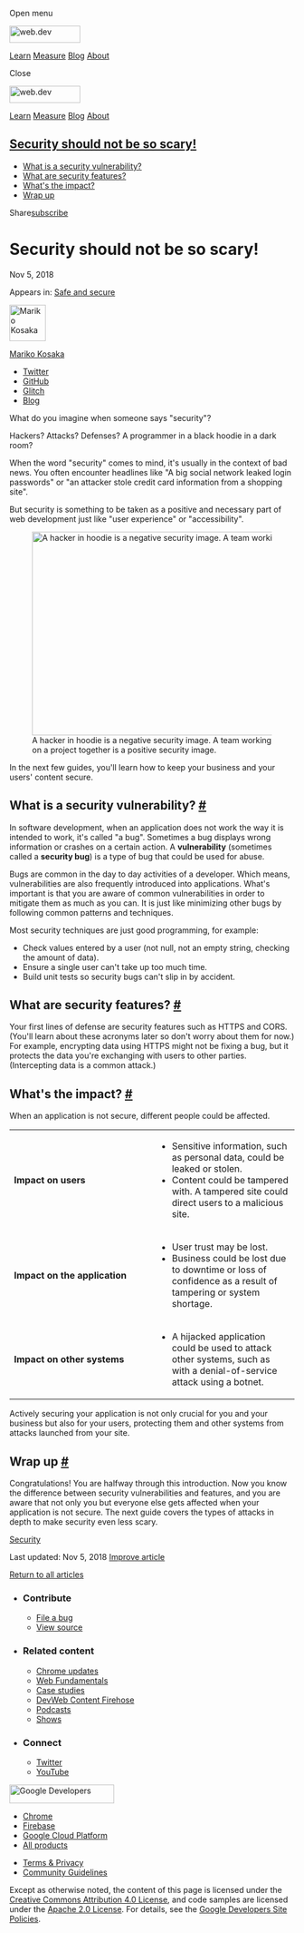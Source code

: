 <span class="w-tooltip w-tooltip--left">Open menu</span>

<a href="/" class="gc-analytics-event header-default__logo-link"><img src="/images/lockup.svg" alt="web.dev" class="header-default__logo" width="125" height="30" /></a>

<a href="/learn/" class="gc-analytics-event header-default__link">Learn</a> <a href="/measure/" class="gc-analytics-event header-default__link">Measure</a> <a href="/blog/" class="gc-analytics-event header-default__link">Blog</a> <a href="/about/" class="gc-analytics-event header-default__link">About</a>

<span class="w-tooltip">Close</span>

<a href="/" class="gc-analytics-event"><img src="/images/lockup.svg" alt="web.dev" class="drawer-default__logo" width="125" height="30" /></a>

<a href="/learn/" class="gc-analytics-event drawer-default__link">Learn</a> <a href="/measure/" class="gc-analytics-event drawer-default__link">Measure</a> <a href="/blog/" class="gc-analytics-event drawer-default__link">Blog</a> <a href="/about/" class="gc-analytics-event drawer-default__link">About</a>

<a href="#security-should-not-be-so-scary!" class="w-toc__header--link">Security should not be so scary!</a>
------------------------------------------------------------------------------------------------------------

-   [What is a security vulnerability?](#what-is-a-security-vulnerability)
-   [What are security features?](#what-are-security-features)
-   [What's the impact?](#what's-the-impact)
-   [Wrap up](#wrap-up)

Share<a href="/newsletter/" class="gc-analytics-event w-actions__fab w-actions__fab--subscribe"><span>subscribe</span></a>

Security should not be so scary!
================================

Nov 5, 2018

<span class="w-post-signpost__title">Appears in:</span> <a href="/secure" class="w-post-signpost__link">Safe and secure</a>

[<img src="https://web-dev.imgix.net/image/admin/TaVHIb4KixCUF6XheH7z.jpg?auto=format&amp;fit=crop&amp;h=64&amp;w=64" alt="Mariko Kosaka" class="w-author__image" sizes="(min-width: 64px) 64px, calc(100vw - 48px)" srcset="https://web-dev.imgix.net/image/admin/TaVHIb4KixCUF6XheH7z.jpg?fit=crop&amp;h=64&amp;w=64&amp;auto=format&amp;dpr=1&amp;q=75, https://web-dev.imgix.net/image/admin/TaVHIb4KixCUF6XheH7z.jpg?fit=crop&amp;h=64&amp;w=64&amp;auto=format&amp;dpr=2&amp;q=50 2x, https://web-dev.imgix.net/image/admin/TaVHIb4KixCUF6XheH7z.jpg?fit=crop&amp;h=64&amp;w=64&amp;auto=format&amp;dpr=3&amp;q=35 3x, https://web-dev.imgix.net/image/admin/TaVHIb4KixCUF6XheH7z.jpg?fit=crop&amp;h=64&amp;w=64&amp;auto=format&amp;dpr=4&amp;q=23 4x, https://web-dev.imgix.net/image/admin/TaVHIb4KixCUF6XheH7z.jpg?fit=crop&amp;h=64&amp;w=64&amp;auto=format&amp;dpr=5&amp;q=20 5x" width="64" height="64" />](/authors/kosamari/)

<a href="/authors/kosamari/" class="w-author__name-link">Mariko Kosaka</a>

-   <a href="https://twitter.com/kosamari" class="w-author__link">Twitter</a>
-   <a href="https://github.com/kosamari" class="w-author__link">GitHub</a>
-   <a href="https://glitch.com/@kosamari" class="w-author__link">Glitch</a>
-   <a href="https://kosamari.com/" class="w-author__link">Blog</a>

What do you imagine when someone says "security"?

Hackers? Attacks? Defenses? A programmer in a black hoodie in a dark room?

When the word "security" comes to mind, it's usually in the context of bad news. You often encounter headlines like "A big social network leaked login passwords" or "an attacker stole credit card information from a shopping site".

But security is something to be taken as a positive and necessary part of web development just like "user experience" or "accessibility".

<figure><img src="https://web-dev.imgix.net/image/tcFciHGuF3MxnTr1y5ue01OGLBn2/M5QZ4By9jyroim97MO0m.png?auto=format" alt="A hacker in hoodie is a negative security image. A team working on a project together is a positive security image." sizes="(min-width: 800px) 800px, calc(100vw - 48px)" srcset="https://web-dev.imgix.net/image/tcFciHGuF3MxnTr1y5ue01OGLBn2/M5QZ4By9jyroim97MO0m.png?auto=format&amp;w=200 200w, https://web-dev.imgix.net/image/tcFciHGuF3MxnTr1y5ue01OGLBn2/M5QZ4By9jyroim97MO0m.png?auto=format&amp;w=228 228w, https://web-dev.imgix.net/image/tcFciHGuF3MxnTr1y5ue01OGLBn2/M5QZ4By9jyroim97MO0m.png?auto=format&amp;w=260 260w, https://web-dev.imgix.net/image/tcFciHGuF3MxnTr1y5ue01OGLBn2/M5QZ4By9jyroim97MO0m.png?auto=format&amp;w=296 296w, https://web-dev.imgix.net/image/tcFciHGuF3MxnTr1y5ue01OGLBn2/M5QZ4By9jyroim97MO0m.png?auto=format&amp;w=338 338w, https://web-dev.imgix.net/image/tcFciHGuF3MxnTr1y5ue01OGLBn2/M5QZ4By9jyroim97MO0m.png?auto=format&amp;w=385 385w, https://web-dev.imgix.net/image/tcFciHGuF3MxnTr1y5ue01OGLBn2/M5QZ4By9jyroim97MO0m.png?auto=format&amp;w=439 439w, https://web-dev.imgix.net/image/tcFciHGuF3MxnTr1y5ue01OGLBn2/M5QZ4By9jyroim97MO0m.png?auto=format&amp;w=500 500w, https://web-dev.imgix.net/image/tcFciHGuF3MxnTr1y5ue01OGLBn2/M5QZ4By9jyroim97MO0m.png?auto=format&amp;w=571 571w, https://web-dev.imgix.net/image/tcFciHGuF3MxnTr1y5ue01OGLBn2/M5QZ4By9jyroim97MO0m.png?auto=format&amp;w=650 650w, https://web-dev.imgix.net/image/tcFciHGuF3MxnTr1y5ue01OGLBn2/M5QZ4By9jyroim97MO0m.png?auto=format&amp;w=741 741w, https://web-dev.imgix.net/image/tcFciHGuF3MxnTr1y5ue01OGLBn2/M5QZ4By9jyroim97MO0m.png?auto=format&amp;w=845 845w, https://web-dev.imgix.net/image/tcFciHGuF3MxnTr1y5ue01OGLBn2/M5QZ4By9jyroim97MO0m.png?auto=format&amp;w=964 964w, https://web-dev.imgix.net/image/tcFciHGuF3MxnTr1y5ue01OGLBn2/M5QZ4By9jyroim97MO0m.png?auto=format&amp;w=1098 1098w, https://web-dev.imgix.net/image/tcFciHGuF3MxnTr1y5ue01OGLBn2/M5QZ4By9jyroim97MO0m.png?auto=format&amp;w=1252 1252w, https://web-dev.imgix.net/image/tcFciHGuF3MxnTr1y5ue01OGLBn2/M5QZ4By9jyroim97MO0m.png?auto=format&amp;w=1428 1428w, https://web-dev.imgix.net/image/tcFciHGuF3MxnTr1y5ue01OGLBn2/M5QZ4By9jyroim97MO0m.png?auto=format&amp;w=1600 1600w" width="800" height="359" /><figcaption>A hacker in hoodie is a negative security image. A team working on a project together is a positive security image.</figcaption></figure>In the next few guides, you'll learn how to keep your business and your users' content secure.

What is a security vulnerability? <a href="#what-is-a-security-vulnerability" class="w-headline-link">#</a>
-----------------------------------------------------------------------------------------------------------

In software development, when an application does not work the way it is intended to work, it's called "a bug". Sometimes a bug displays wrong information or crashes on a certain action. A **vulnerability** (sometimes called a **security bug**) is a type of bug that could be used for abuse.

Bugs are common in the day to day activities of a developer. Which means, vulnerabilities are also frequently introduced into applications. What's important is that you are aware of common vulnerabilities in order to mitigate them as much as you can. It is just like minimizing other bugs by following common patterns and techniques.

Most security techniques are just good programming, for example:

-   Check values entered by a user (not null, not an empty string, checking the amount of data).
-   Ensure a single user can't take up too much time.
-   Build unit tests so security bugs can't slip in by accident.

What are security features? <a href="#what-are-security-features" class="w-headline-link">#</a>
-----------------------------------------------------------------------------------------------

Your first lines of defense are security features such as HTTPS and CORS. (You'll learn about these acronyms later so don't worry about them for now.) For example, encrypting data using HTTPS might not be fixing a bug, but it protects the data you're exchanging with users to other parties. (Intercepting data is a common attack.)

What's the impact? <a href="#what&#39;s-the-impact" class="w-headline-link">#</a>
---------------------------------------------------------------------------------

When an application is not secure, different people could be affected.

<table><colgroup><col style="width: 50%" /><col style="width: 50%" /></colgroup><tbody><tr class="odd"><td><strong>Impact on users</strong></td><td><ul><li>Sensitive information, such as personal data, could be leaked or stolen.</li><li>Content could be tampered with. A tampered site could direct users to a malicious site.</li></ul></td></tr><tr class="even"><td><strong>Impact on the application</strong></td><td><ul><li>User trust may be lost.</li><li>Business could be lost due to downtime or loss of confidence as a result of tampering or system shortage.</li></ul></td></tr><tr class="odd"><td><strong>Impact on other systems</strong></td><td><ul><li>A hijacked application could be used to attack other systems, such as with a denial-of-service attack using a botnet.</li></ul></td></tr></tbody></table>

Actively securing your application is not only crucial for you and your business but also for your users, protecting them and other systems from attacks launched from your site.

Wrap up <a href="#wrap-up" class="w-headline-link">#</a>
--------------------------------------------------------

Congratulations! You are halfway through this introduction. Now you know the difference between security vulnerabilities and features, and you are aware that not only you but everyone else gets affected when your application is not secure. The next guide covers the types of attacks in depth to make security even less scary.

<a href="/tags/security/" class="w-chip">Security</a>

<span class="w-mr--sm">Last updated: Nov 5, 2018 </span>[Improve article](https://github.com/GoogleChrome/web.dev/blob/master/src/site/content/en/secure/security-not-scary/index.md)

<a href="/secure" class="gc-analytics-event w-article-navigation__link w-article-navigation__link--back w-article-navigation__link--single">Return to all articles</a>

-   ### Contribute

    -   <a href="https://github.com/GoogleChrome/web.dev/issues/new?assignees=&amp;labels=bug&amp;template=bug_report.md&amp;title=" class="w-footer__linkbox-link">File a bug</a>
    -   <a href="https://github.com/googlechrome/web.dev" class="w-footer__linkbox-link">View source</a>

-   ### Related content

    -   <a href="https://blog.chromium.org/" class="w-footer__linkbox-link">Chrome updates</a>
    -   <a href="https://developers.google.com/web/" class="w-footer__linkbox-link">Web Fundamentals</a>
    -   <a href="https://developers.google.com/web/showcase/" class="w-footer__linkbox-link">Case studies</a>
    -   <a href="https://devwebfeed.appspot.com/" class="w-footer__linkbox-link">DevWeb Content Firehose</a>
    -   <a href="/podcasts/" class="w-footer__linkbox-link">Podcasts</a>
    -   <a href="/shows/" class="w-footer__linkbox-link">Shows</a>

-   ### Connect

    -   <a href="https://www.twitter.com/ChromiumDev" class="w-footer__linkbox-link">Twitter</a>
    -   <a href="https://www.youtube.com/user/ChromeDevelopers" class="w-footer__linkbox-link">YouTube</a>

<a href="https://developers.google.com/" class="w-footer__utility-logo-link"><img src="/images/lockup-color.png" alt="Google Developers" class="w-footer__utility-logo" width="185" height="33" /></a>

-   <a href="https://developer.chrome.com/" class="w-footer__utility-link">Chrome</a>
-   <a href="https://firebase.google.com/" class="w-footer__utility-link">Firebase</a>
-   <a href="https://cloud.google.com/" class="w-footer__utility-link">Google Cloud Platform</a>
-   <a href="https://developers.google.com/products" class="w-footer__utility-link">All products</a>

<!-- -->

-   <a href="https://policies.google.com/" class="w-footer__utility-link">Terms &amp; Privacy</a>
-   <a href="/community-guidelines/" class="w-footer__utility-link">Community Guidelines</a>

Except as otherwise noted, the content of this page is licensed under the [Creative Commons Attribution 4.0 License](https://creativecommons.org/licenses/by/4.0/), and code samples are licensed under the [Apache 2.0 License](https://www.apache.org/licenses/LICENSE-2.0). For details, see the [Google Developers Site Policies](https://developers.google.com/terms/site-policies).
